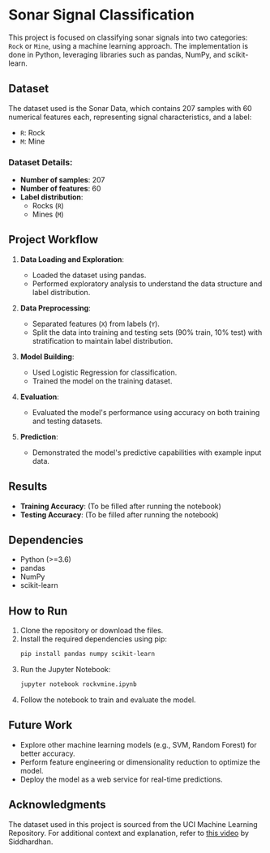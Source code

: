# Sonar Signal Classification

This project is focused on classifying sonar signals into two categories: `Rock` or `Mine`, using a machine learning approach. The implementation is done in Python, leveraging libraries such as pandas, NumPy, and scikit-learn.

## Dataset

The dataset used is the Sonar Data, which contains 207 samples with 60 numerical features each, representing signal characteristics, and a label:
- `R`: Rock
- `M`: Mine

### Dataset Details:
- **Number of samples**: 207
- **Number of features**: 60
- **Label distribution**:
  - Rocks (`R`)
  - Mines (`M`)

## Project Workflow

1. **Data Loading and Exploration**:
   - Loaded the dataset using pandas.
   - Performed exploratory analysis to understand the data structure and label distribution.

2. **Data Preprocessing**:
   - Separated features (`X`) from labels (`Y`).
   - Split the data into training and testing sets (90% train, 10% test) with stratification to maintain label distribution.

3. **Model Building**:
   - Used Logistic Regression for classification.
   - Trained the model on the training dataset.

4. **Evaluation**:
   - Evaluated the model's performance using accuracy on both training and testing datasets.

5. **Prediction**:
   - Demonstrated the model's predictive capabilities with example input data.

## Results

- **Training Accuracy**: (To be filled after running the notebook)
- **Testing Accuracy**: (To be filled after running the notebook)

## Dependencies

- Python (>=3.6)
- pandas
- NumPy
- scikit-learn

## How to Run

1. Clone the repository or download the files.
2. Install the required dependencies using pip:
   ```bash
   pip install pandas numpy scikit-learn
   ```
3. Run the Jupyter Notebook:
   ```bash
   jupyter notebook rockvmine.ipynb
   ```
4. Follow the notebook to train and evaluate the model.

## Future Work

- Explore other machine learning models (e.g., SVM, Random Forest) for better accuracy.
- Perform feature engineering or dimensionality reduction to optimize the model.
- Deploy the model as a web service for real-time predictions.

## Acknowledgments

The dataset used in this project is sourced from the UCI Machine Learning Repository. 
For additional context and explanation, refer to [this video](https://youtu.be/fiz1ORTBGpY?si=l2dXpxbWZUuT2-0e) by 
Siddhardhan.

